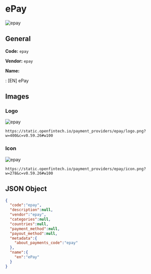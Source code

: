 
# ePay 
![epay](https://static.openfintech.io/payment_providers/epay/logo.png?w=400&c=v0.59.26#w100)  

## General 
 
**Code:** `epay` 
 
**Vendor:** `epay` 
 
**Name:** 
 
:	[EN] ePay 
 

## Images 

### Logo 
 
![epay](https://static.openfintech.io/payment_providers/epay/logo.png?w=400&c=v0.59.26#w100)  

```
https://static.openfintech.io/payment_providers/epay/logo.png?w=400&c=v0.59.26#w100
```  

### Icon 
 
![epay](https://static.openfintech.io/payment_providers/epay/icon.png?w=278&c=v0.59.26#w100)  

```
https://static.openfintech.io/payment_providers/epay/icon.png?w=278&c=v0.59.26#w100
```  

## JSON Object 

```json
{
  "code":"epay",
  "description":null,
  "vendor":"epay",
  "categories":null,
  "countries":null,
  "payment_method":null,
  "payout_method":null,
  "metadata":{
    "about_payments_code":"epay"
  },
  "name":{
    "en":"ePay"
  }
}
```  
